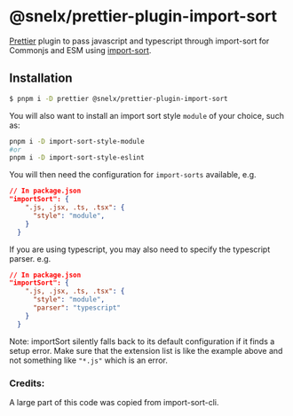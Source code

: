 # @snelx/prettier-plugin-import-sort

[Prettier] plugin to pass javascript and typescript through import-sort for Commonjs and ESM using [import-sort].

[Prettier]: https://github.com/prettier/prettier
[import-sort]: https://github.com/renke/import-sort

## Installation

```bash
$ pnpm i -D prettier @snelx/prettier-plugin-import-sort
```

You will also want to install an import sort style `module` of your choice, such as: 

```bash
pnpm i -D import-sort-style-module
#or
pnpm i -D import-sort-style-eslint
```

You will then need the configuration for `import-sorts` available, e.g.

```json
// In package.json
"importSort": {
    ".js, .jsx, .ts, .tsx": {
      "style": "module",
    }
  }
```

If you are using typescript, you may also need to specify the typescript parser. e.g.

```json
// In package.json
"importSort": {
    ".js, .jsx, .ts, .tsx": {
      "style": "module",
      "parser": "typescript"
    }
  }
```

Note: importSort silently falls back to its default configuration if it finds a setup error. Make sure that the extension list is like the example above and not something like `"*.js"` which is an error.


### Credits:

A large part of this code was copied from import-sort-cli.
